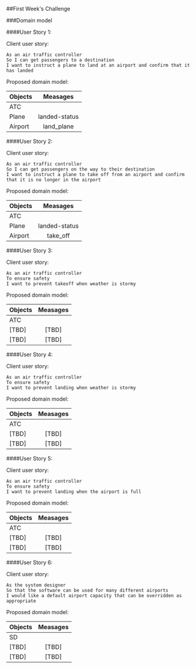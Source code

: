 ##First Week's Challenge

###Domain model

####User Story 1:

Client user story:
```
As an air traffic controller
So I can get passengers to a destination
I want to instruct a plane to land at an airport and confirm that it has landed
```

Proposed domain model:

| Objects        | Measages      |
| ------------- |:-------------:|
| ATC           |               |
| Plane         | landed-status |
| Airport       | land_plane    |


####User Story 2:

Client user story:
```
As an air traffic controller
So I can get passengers on the way to their destination
I want to instruct a plane to take off from an airport and confirm that it is no longer in the airport
```

Proposed domain model:

| Objects       | Measages      |
| ------------- |:-------------:|
| ATC           |               |
| Plane         | landed-status |
| Airport       | take_off      |

####User Story 3:

Client user story:
```
As an air traffic controller
To ensure safety
I want to prevent takeoff when weather is stormy
```

Proposed domain model:

| Objects       | Measages      |
| ------------- |:-------------:|
| ATC           |               |
| [TBD]         | [TBD]         |
| [TBD]         | [TBD]         |

####User Story 4:

Client user story:
```
As an air traffic controller
To ensure safety
I want to prevent landing when weather is stormy
```

Proposed domain model:

| Objects       | Measages      |
| ------------- |:-------------:|
| ATC           |               |
| [TBD]         | [TBD]         |
| [TBD]         | [TBD]         |

####User Story 5:

Client user story:
```
As an air traffic controller
To ensure safety
I want to prevent landing when the airport is full
```

Proposed domain model:

| Objects       | Measages      |
| ------------- |:-------------:|
| ATC           |               |
| [TBD]         | [TBD]         |
| [TBD]         | [TBD]         |


####User Story 6:

Client user story:
```
As the system designer
So that the software can be used for many different airports
I would like a default airport capacity that can be overridden as appropriate
```
Proposed domain model:

| Objects       | Measages      |
| ------------- |:-------------:|
| SD            |               |
| [TBD]         | [TBD]         |
| [TBD]         | [TBD]         |
